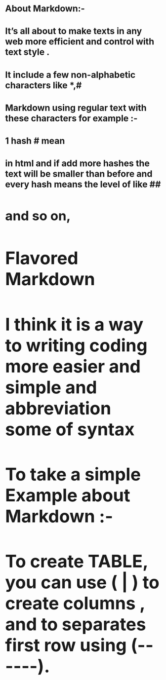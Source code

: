 # About Markdown:-

 

# It’s all about to make texts in any web more efficient and control with text style .

 

# It include a few non-alphabetic characters like *,#

 

# Markdown using regular text with these characters for example :-

 

# 1 hash # mean <h1> in html and if add more hashes the text will be smaller than before and every hash means the level of <h> like ## <h2> and so on,

 

# Flavored Markdown

# I think it is a way to writing coding more easier and simple and abbreviation some of syntax 

 
# To take a simple Example about Markdown :-

 

# To create TABLE, you can use (  |  ) to create columns , and to separates first row using (------).